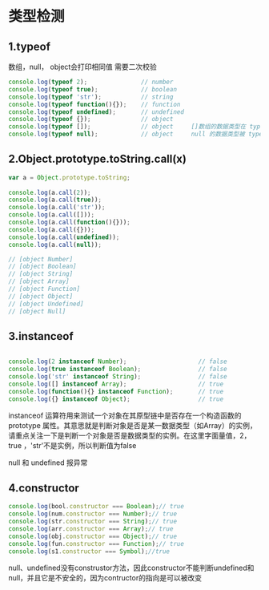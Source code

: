 # 类型检测

## 1.typeof

数组，null， object会打印相同值 需要二次校验

```js
console.log(typeof 2);               // number
console.log(typeof true);            // boolean
console.log(typeof 'str');           // string
console.log(typeof function(){});    // function
console.log(typeof undefined);       // undefined
console.log(typeof {});              // object
console.log(typeof []);              // object     []数组的数据类型在 typeof 中被解释为 object
console.log(typeof null);            // object     null 的数据类型被 typeof 解释为 object
```



## 2.Object.prototype.toString.call(x)

```js
var a = Object.prototype.toString;
 
console.log(a.call(2));
console.log(a.call(true));
console.log(a.call('str'));
console.log(a.call([]));
console.log(a.call(function(){}));
console.log(a.call({}));
console.log(a.call(undefined));
console.log(a.call(null));

// [object Number]
// [object Boolean]
// [object String]
// [object Array]
// [object Function]
// [object Object]
// [object Undefined]
// [object Null]

```



##  3.**instanceof** 

```js

console.log(2 instanceof Number);                    // false
console.log(true instanceof Boolean);                // false 
console.log('str' instanceof String);                // false  
console.log([] instanceof Array);                    // true
console.log(function(){} instanceof Function);       // true
console.log({} instanceof Object);                   // true  

```

instanceof 运算符用来测试一个对象在其原型链中是否存在一个构造函数的 prototype 属性。其意思就是判断对象是否是某一数据类型（如Array）的实例，请重点关注一下是判断一个对象是否是数据类型的实例。在这里字面量值，2， true ，'str'不是实例，所以判断值为false

null 和 undefined 报异常



## 4.constructor

```js
console.log(bool.constructor === Boolean);// true
console.log(num.constructor === Number);// true
console.log(str.constructor === String);// true
console.log(arr.constructor === Array);// true
console.log(obj.constructor === Object);// true
console.log(fun.constructor === Function);// true
console.log(s1.constructor === Symbol);//true
```

 null、undefined没有construstor方法，因此constructor不能判断undefined和null，并且它是不安全的，因为contructor的指向是可以被改变 